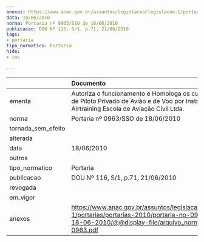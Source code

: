 ```yaml
---
anexos: https://www.anac.gov.br/assuntos/legislacao/legislacao-1/portarias/portarias-2010/portaria-no-0963-sso-de-18-06-2010/@@display-file/arquivo_norma/PA2010-0963.pdf
data: 18/06/2010
norma: Portaria nº 0963/SSO de 18/06/2010
publicacao: DOU Nº 116, S/1, p.71, 21/06/2010
tags:
- portaria
tipo_normatico: Portaria
hide: 
- toc 
 
---
```


|                    | Documento                                                                                                                                                         |
|:-------------------|:------------------------------------------------------------------------------------------------------------------------------------------------------------------|
| ementa             | Autoriza o funcionamento e Homologa os cursos práticos de Piloto Privado de Avião e de Voo por Instrumentos da Airtraining Escola de Aviação Civil Ltda.          |
| norma              | Portaria nº 0963/SSO de 18/06/2010                                                                                                                                |
| tornada_sem_efeito |                                                                                                                                                                   |
| alterada           |                                                                                                                                                                   |
| data               | 18/06/2010                                                                                                                                                        |
| outros             |                                                                                                                                                                   |
| tipo_normatico     | Portaria                                                                                                                                                          |
| publicacao         | DOU Nº 116, S/1, p.71, 21/06/2010                                                                                                                                 |
| revogada           |                                                                                                                                                                   |
| em_vigor           |                                                                                                                                                                   |
| anexos             | https://www.anac.gov.br/assuntos/legislacao/legislacao-1/portarias/portarias-2010/portaria-no-0963-sso-de-18-06-2010/@@display-file/arquivo_norma/PA2010-0963.pdf |